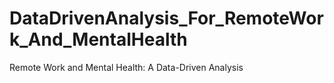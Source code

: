 # DataDrivenAnalysis_For_RemoteWork_And_MentalHealth
Remote Work and Mental Health: A Data-Driven Analysis
